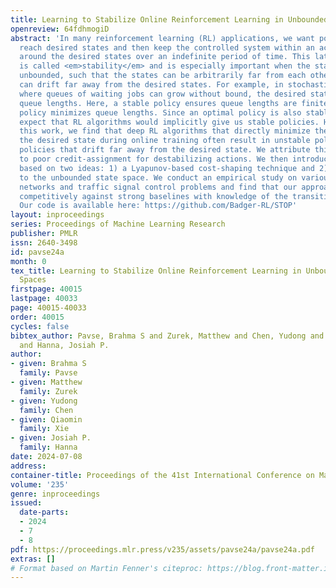 ```yaml
---
title: Learning to Stabilize Online Reinforcement Learning in Unbounded State Spaces
openreview: 64fdhmogiD
abstract: 'In many reinforcement learning (RL) applications, we want policies that
  reach desired states and then keep the controlled system within an acceptable region
  around the desired states over an indefinite period of time. This latter objective
  is called <em>stability</em> and is especially important when the state space is
  unbounded, such that the states can be arbitrarily far from each other and the agent
  can drift far away from the desired states. For example, in stochastic queuing networks,
  where queues of waiting jobs can grow without bound, the desired state is all-zero
  queue lengths. Here, a stable policy ensures queue lengths are finite while an optimal
  policy minimizes queue lengths. Since an optimal policy is also stable, one would
  expect that RL algorithms would implicitly give us stable policies. However, in
  this work, we find that deep RL algorithms that directly minimize the distance to
  the desired state during online training often result in unstable policies, i.e.,
  policies that drift far away from the desired state. We attribute this instability
  to poor credit-assignment for destabilizing actions. We then introduce an approach
  based on two ideas: 1) a Lyapunov-based cost-shaping technique and 2) state transformations
  to the unbounded state space. We conduct an empirical study on various queueing
  networks and traffic signal control problems and find that our approach performs
  competitively against strong baselines with knowledge of the transition dynamics.
  Our code is available here: https://github.com/Badger-RL/STOP'
layout: inproceedings
series: Proceedings of Machine Learning Research
publisher: PMLR
issn: 2640-3498
id: pavse24a
month: 0
tex_title: Learning to Stabilize Online Reinforcement Learning in Unbounded State
  Spaces
firstpage: 40015
lastpage: 40033
page: 40015-40033
order: 40015
cycles: false
bibtex_author: Pavse, Brahma S and Zurek, Matthew and Chen, Yudong and Xie, Qiaomin
  and Hanna, Josiah P.
author:
- given: Brahma S
  family: Pavse
- given: Matthew
  family: Zurek
- given: Yudong
  family: Chen
- given: Qiaomin
  family: Xie
- given: Josiah P.
  family: Hanna
date: 2024-07-08
address:
container-title: Proceedings of the 41st International Conference on Machine Learning
volume: '235'
genre: inproceedings
issued:
  date-parts:
  - 2024
  - 7
  - 8
pdf: https://proceedings.mlr.press/v235/assets/pavse24a/pavse24a.pdf
extras: []
# Format based on Martin Fenner's citeproc: https://blog.front-matter.io/posts/citeproc-yaml-for-bibliographies/
---
```

